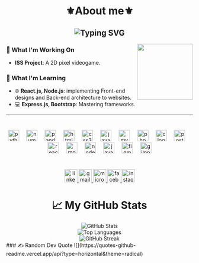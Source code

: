 <h1 align="center">⚜️About me⚜️</h1>
<h2 align="center"> 
  <img src="https://readme-typing-svg.herokuapp.com?color=0C93D6&center=true&vCenter=true&width=500&lines=Hi+%F0%9F%91%8B,+My+name+is+Ahmed+Chourou!;I'm+a+student+in+Computer+Science,;From+Tunisia;Welcome+to+my+GitHub!" alt="Typing SVG">
</h2>

<img align="right" height="150" src="https://media.tenor.com/hW_mTYy_zS4AAAAi/gojo-satoru.gif"  />

###

<p align="left">

### 🚀 **What I'm Working On**
- **ISS Project**: A 2D pixel videogame.  


### 🧠 **What I'm Learning**
- 🌐 **React.js, Node.js**: implementing Front-end designs and Back-end architecture to websites.
- 💻 **Express.js, Bootstrap**: Mastering frameworks.  

---
###

<br clear="both">

<div align="center">
  <img src="https://cdn.jsdelivr.net/gh/devicons/devicon/icons/python/python-original.svg" height="30" alt="python logo"  />
  <img width="12" />
  <img src="https://cdn.jsdelivr.net/gh/devicons/devicon/icons/numpy/numpy-original.svg" height="30" alt="numpy logo"  />
  <img width="12" />
  <img src="https://cdn.jsdelivr.net/gh/devicons/devicon/icons/pandas/pandas-original.svg" height="30" alt="pandas logo"  />
  <img width="12" />
  <img src="https://cdn.jsdelivr.net/gh/devicons/devicon/icons/html5/html5-original.svg" height="30" alt="html5 logo"  />
  <img width="12" />
  <img src="https://cdn.jsdelivr.net/gh/devicons/devicon/icons/css3/css3-original.svg" height="30" alt="css3 logo"  />
  <img width="12" />
  <img src="https://cdn.jsdelivr.net/gh/devicons/devicon/icons/javascript/javascript-original.svg" height="30" alt="javascript logo"  />
  <img width="12" />
  <img src="https://cdn.jsdelivr.net/gh/devicons/devicon/icons/mysql/mysql-original.svg" height="30" alt="mysql logo"  />
  <img width="12" />
  <img src="https://cdn.jsdelivr.net/gh/devicons/devicon/icons/php/php-original.svg" height="30" alt="php logo"  />
  <img width="12" />
  <img src="https://cdn.jsdelivr.net/gh/devicons/devicon/icons/c/c-original.svg" height="30" alt="c logo"  />
  <img width="12" />
  <img src="https://cdn.jsdelivr.net/gh/devicons/devicon/icons/postgresql/postgresql-original.svg" height="30" alt="postgresql logo"  />
  <img width="12" />
  <img src="https://cdn.jsdelivr.net/gh/devicons/devicon/icons/react/react-original.svg" height="30" alt="react logo"  />
  <img width="12" />
  <img src="https://cdn.jsdelivr.net/gh/devicons/devicon/icons/mongodb/mongodb-original.svg" height="30" alt="mongodb logo"  />
  <img width="12" />
  <img src="https://cdn.jsdelivr.net/gh/devicons/devicon/icons/nodejs/nodejs-original.svg" height="30" alt="nodejs logo"  />
  <img width="12" />
  <img src="https://cdn.jsdelivr.net/gh/devicons/devicon/icons/java/java-original.svg" height="30" alt="java logo"  />
  <img width="12" />
  <img src="https://cdn.jsdelivr.net/gh/devicons/devicon/icons/figma/figma-original.svg" height="30" alt="figma logo"  />
  <img width="12" />
  <img src="https://cdn.jsdelivr.net/gh/devicons/devicon/icons/gimp/gimp-original.svg" height="30" alt="gimp logo"  />
</div>

###

<br clear="both">

<div align="center">
  <a href="https://www.linkedin.com/in/ahmed-chourou-3a0b03263?utm_source=share&utm_campaign=share_via&utm_content=profile&utm_medium=ios_app" target="_blank">
    <img src="https://img.shields.io/static/v1?message=LinkedIn&logo=linkedin&label=&color=0077B5&logoColor=white&labelColor=&style=for-the-badge" height="35" alt="linkedin logo"  />
  </a>
  <a href="chourouahmed23@gmail.com" target="_blank">
    <img src="https://img.shields.io/static/v1?message=Gmail&logo=gmail&label=&color=D14836&logoColor=white&labelColor=&style=for-the-badge" height="35" alt="gmail logo"  />
  </a>
  <a href="ahmed.chourou@medtech.tn" target="_blank">
    <img src="https://img.shields.io/static/v1?message=Outlook&logo=microsoft-outlook&label=&color=0078D4&logoColor=white&labelColor=&style=for-the-badge" height="35" alt="microsoft-outlook logo"  />
  </a>
  <a href="https://www.facebook.com/share/1B6Ny3YNq9/?mibextid=LQQJ4d" target="_blank">
    <img src="https://img.shields.io/static/v1?message=Facebook&logo=facebook&label=&color=1877F2&logoColor=white&labelColor=&style=for-the-badge" height="35" alt="facebook logo"  />
  </a>
  <a href="https://www.instagram.com/based_ahmd?igsh=MTdoYmczc3J4ejd2bw%3D%3D&utm_source=qr" target="_blank">
    <img src="https://img.shields.io/static/v1?message=Instagram&logo=instagram&label=&color=E4405F&logoColor=white&labelColor=&style=for-the-badge" height="35" alt="instagram logo"  />
  </a>
</div>

###

<h1 align="center">📈 My GitHub Stats</h1>

<div align="center">
  <img src="https://github-readme-stats.vercel.app/api?username=cookieflot&show_icons=true&theme=react&hide_border=true&count_private=true" alt="GitHub Stats" /><br>
  <img src="https://github-readme-stats.vercel.app/api/top-langs/?username=cookieflot&layout=compact&theme=react&hide_border=true" alt="Top Languages" /><br>
  <img src="https://github-readme-streak-stats.herokuapp.com/?user=cookieflot&theme=react&hide_border=true" alt="GitHub Streak" />
</div>
### ✍️ Random Dev Quote
![](https://quotes-github-readme.vercel.app/api?type=horizontal&theme=radical)
